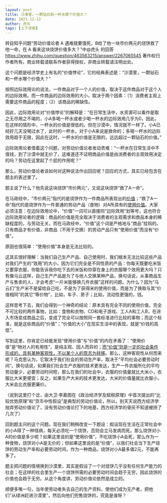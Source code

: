 ```yaml
---
layout: post
title: 沙漠里，一颗钻石和一杯水哪个价值大？
date: 2021-12-12
author: 虎头
tags: [上下求索]
---
```


 转自知乎问题“劳动价值论者 A 遇难就要饿死，B给了他一块市价两元的烧饼救了他一命，在 A 看来这块烧饼价值多大？”中@虎头 的回答 https://www.zhihu.com/question/463563215/answer/2267065545 著作权归作者所有。商业转载请联系作者获得授权，非商业转载请注明出处。 

<!--- more --->

这个问题是经济学史上有名的“价值悖论”，它的经典表述是：“沙漠里，一颗钻石和一杯水哪个价值大？”

按照边际效用论的说法，一件商品对于一个人的价值，取决于这件商品对于这个人的边际效用。而一件商品的边际效用的大小，取决于两个因素：（1）消费者主观上需要这件商品的程度；（2）该商品的稀缺性。

因此，边际效用论对“价值悖论”的解释是：“在日常生活中，水资源可以看作是取之无尽用之不竭的，小A多喝一杯水或者少喝一杯水的边际效用几乎为0，因此，在这样的情形中，一杯水的价值是很低的。但在沙漠中，情况就不一样了。小A已经好几天没喝过水了，此时的一杯水，对于小A来说是救命的；多喝一杯水的边际效用趋于无限，因此在这时，一杯水的价值是无限的，远远超过一颗钻石的价值。”

边际效用论者借着这个问题，对劳动价值论者发动责难：“一杯水在日常生活中不值钱，到了沙漠中就无价了，这难道还不证明商品价值是由消费者的主观效用决定的吗？劳动在这里起了个屁的作用呢？”

那么，劳动价值论者该如何对这种说法作出回应呢？回应的方式，其实已经包含在题主的表述里了。

题主说了什么？他先说这块烧饼“市价两元”，又说这块烧饼“救了A一命”。

在马政经中，“市价两元”指代的是烧饼作为一件商品所表现出的<u>价值</u>；“救了A一命”指代的是烧饼作为一件普通的劳动产品（食物）对A所具有的<u>使用价值</u>。大家必须注意：在边际效用论中，“价值”一词可以直接同“边际效用”划等号，这也符合边际效用论者的逻辑：商品的价值是完全取决于消费者的主观需求和商品本身的稀缺程度的，与劳动无关。而在马政经中，“价值”这个词是严格地与“商品”挂钩的。只有商品才有价值，非商品（不用于交换）的劳动产品只有“使用价值”而没有“价值”。

原因也很简单：“使用价值”本身是无法比较的。

这其实很好理解：当我们自己生产产品、自己使用时，我们根本无法比较这些产品对我们产生的“效用”的大小，因为它们完全是不同性质的产品：你每天既要吃米饭又要穿衣服，你能告诉我你吃下去的米饭和你穿在身上的衣服哪个效用更大吗？只有像马云这样，自己生产产品是为了与他人交换某种产品，换句话说，从事商品生产与售卖的人，才会考虑“一斤米能够换几件衣服”这样的问题。为什么？因为“马云们”生产米不是留给自己吃，不是为了获得米的使用价值，而是为了换取与其“价值相同”的其它“等价物”，比如，车子、房子；比如，流动性更强的，钱。

这样思考下去，我们会得到一个神奇的结论：原本具有完全不同的使用价值，完全不可比较的两件事物，比如：食物和衣物、CD和电子游戏、工人A和工人B，在进入市场变成商品之后，变成了完全可以按照同一套标准进行比较的事物；而这个标准，就是这些商品的“价值”；“价值的大小”在现实生活中的表现，就是“价钱的高低”。

写到这里，你肯定已经能发现“使用价值”与“价值”的内在矛盾了：“使用价值”是“物对人的有用性”，是纯主观、因人而异的；<u>而“价值”则是一定的社会条件形成的，具有某种客观性，不以某个人的意志为转移</u>。那么，这种客观性从何而来呢？马克思认为，它取决于我们社会的劳动生产率，取决于“平均社会必要劳动时间”。换句话说，如果我们社会生产衣服的技术更发达，生产一件衣服所化的平均劳动量少，必要劳动时间短，那么在我们的社会中，衣服的价值量就比大米小，衣服比大米更便宜；反之，如果生产大米的技术更发达，大米的价值量就比衣服小，大米会比衣服更廉价。

（说到这里打个岔，由大卫·李嘉图在《政治经济学及赋税原理》中首次提出的“比较优势原理”和“货币中性假设”是典型的劳动价值论，所以，别天天说西方经济学抛弃劳动价值论了，没有劳动价值论打下的地基，西方经济学的骨灰不知道被扬了几次了）

回到题主问的这个问题。现在我们稍稍改变一下题设：假设现在生活在正常社会中的小A得了一种怪病，每天必须吃一个烧饼，否则会立马发病而死。那么烧饼对小A的价值是多少呢？如果这里说的是“使用价值”，不吃烧饼小A会死，那么作为一种食物，烧饼对小A是无价的；但如果这里说的是“价值”，以我们社会当下生产烧饼的劳动生产率和必要劳动时间，作为一种商品，烧饼对小A最多值2元，不能再多了。

题主把问题的情境换到沙漠里，其实是假设了一个对烧饼几乎没有任何生产能力的社会；在这样的社会里生产一个烧饼所需的必要劳动时间会趋于无穷，因此烧饼的价值也会趋于无穷。从这个角度讲，劳动价值论依然是成立的。

顺便多嘴一句，当年使劳动者失去自己的生产资料，使他们成为无产者，把他们“从绿洲赶进沙漠里”，然后向他们兜售烧饼的，究竟是谁呀？